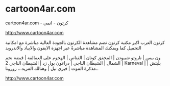 cartoon4ar.com
==============
cartoon4ar.com - كرتون - انمي

http://www.cartoon4ar.com

كرتون العرب
اكبر مكتبة كرتون تضم مشاهدة الكرتون بالجودة العالية مباشرة مع امكانية التحميل
كما ويمكنك المشاهدة مباشرةً عبر اجهزة الايفون والايباد والاندرويد

ون بيس | ناروتو شيبودن | المحقق كونان | القناص  | الهجوم على العمالقة | قبضة نجم الشمال | الشيطان الناجي | دراغون بول زد
 | الشيطان الناجي 2 | Karneval | بليتش | مذكرة الموت | فيري تيل  |
 وهنالك المزيد... زورونا..

http://www.cartoon4ar.com
